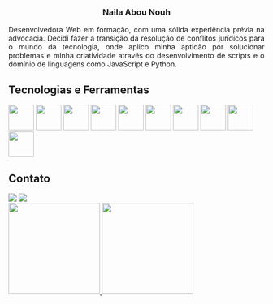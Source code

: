 <h3 align="center"> Naila Abou Nouh
</h3>

<p align="justify">
Desenvolvedora Web em formação, com uma sólida experiência prévia na advocacia. Decidi fazer a transição da resolução de conflitos jurídicos para o mundo da tecnologia, onde aplico minha aptidão por solucionar problemas e minha criatividade através do desenvolvimento de scripts e o domínio de linguagens como JavaScript e Python.
</p>

<h2>Tecnologias e Ferramentas</h2>
<div>
<img src="https://cdn.jsdelivr.net/gh/devicons/devicon@latest/icons/html5/html5-original.svg" width="50" height="50"  />
<img src="https://cdn.jsdelivr.net/gh/devicons/devicon@latest/icons/css3/css3-original.svg" width="50" height="50"  />
<img src="https://cdn.jsdelivr.net/gh/devicons/devicon@latest/icons/javascript/javascript-original.svg" width="50" height="50" />
<img src="https://cdn.jsdelivr.net/gh/devicons/devicon@latest/icons/typescript/typescript-original.svg" width="50" height="50" />
<img src="https://cdn.jsdelivr.net/gh/devicons/devicon@latest/icons/docker/docker-original.svg" width="50" height="50"/>
<img src="https://cdn.jsdelivr.net/gh/devicons/devicon@latest/icons/nodejs/nodejs-original-wordmark.svg" width="50" height="50" />
<img src="https://cdn.jsdelivr.net/gh/devicons/devicon@latest/icons/python/python-original.svg" width="50" height="50" />
<img src="https://cdn.jsdelivr.net/gh/devicons/devicon@latest/icons/mysql/mysql-original-wordmark.svg" width="50" height="50" />
<img src="https://cdn.jsdelivr.net/gh/devicons/devicon@latest/icons/express/express-original-wordmark.svg" width="50" height="50" />
<img src="https://cdn.jsdelivr.net/gh/devicons/devicon@latest/icons/react/react-original.svg" width="50" height="50" />
</div>


<h2>Contato</h2>
<a href="https://www.linkedin.com/in/nailanouh" target="_blank"><img loading="lazy" src="https://img.shields.io/badge/-LinkedIn-%230077B5?style=for-the-badge&logo=linkedin&logoColor=white" target="_blank"></a>   
<a href = "mailto:nailaa.nouh@gmail.com"><img loading="lazy" src="https://img.shields.io/badge/Gmail-D14836?style=for-the-badge&logo=gmail&logoColor=white" target="_blank"></a>

<div>
<a href="https://github.com/n-nouh">
<img loading="lazy" height="180em" src="https://github-readme-stats.vercel.app/api/top-langs/?username=n-nouh&layout=compact&langs_count=7&theme=dracula"/>
<img loading="lazy" height="180em" src="https://github-readme-stats.vercel.app/api?username=n-nouh&show_icons=true&theme=dracula&include_all_commits=true&count_private=true"/>
</div>
